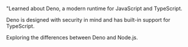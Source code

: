 "Learned about Deno, a modern runtime for JavaScript and TypeScript.

Deno is designed with security in mind and has built-in support for TypeScript.

Exploring the differences between Deno and Node.js.